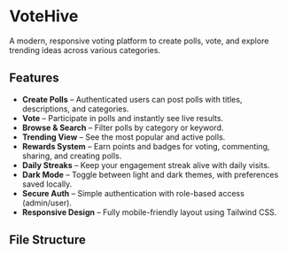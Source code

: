 # VoteHive

A modern, responsive voting platform to create polls, vote, and explore trending ideas across various categories.

## Features

- **Create Polls** – Authenticated users can post polls with titles, descriptions, and categories.
- **Vote** – Participate in polls and instantly see live results.
- **Browse & Search** – Filter polls by category or keyword.
- **Trending View** – See the most popular and active polls.
- **Rewards System** – Earn points and badges for voting, commenting, sharing, and creating polls.
- **Daily Streaks** – Keep your engagement streak alive with daily visits.
- **Dark Mode** – Toggle between light and dark themes, with preferences saved locally.
- **Secure Auth** – Simple authentication with role-based access (admin/user).
- **Responsive Design** – Fully mobile-friendly layout using Tailwind CSS.

## File Structure